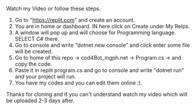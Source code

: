 Watch my Video or follow these steps.

1. Go to "https://replit.com" and create an account.
2. You are in home or dashboard. IN here click on Create under My Relps.
3. A window will pop up and will choose for Programming language. SELECT C# there.
4. Go to console and write "dotnet new console" and click enter some file will be created.
5. Go to home of this repo -> cod4Bot_mgph.net -> Program.cs -> and copy the code.
6. Paste it in replit program.cs and go to console and write "dotnet run" and your project will run.
7. You have my codes and you can edit them online :).

Thanks for cloning and if you can't understand watch my video which will be uploaded 2-3 days after.
